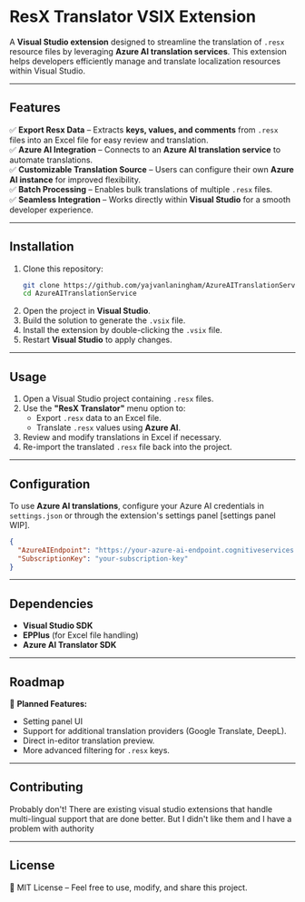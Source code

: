 # ResX Translator VSIX Extension

A **Visual Studio extension** designed to streamline the translation of `.resx` resource files by leveraging **Azure AI translation services**. This extension helps developers efficiently manage and translate localization resources within Visual Studio.

---

## Features
✅ **Export Resx Data** – Extracts **keys, values, and comments** from `.resx` files into an Excel file for easy review and translation.  
✅ **Azure AI Integration** – Connects to an **Azure AI translation service** to automate translations.  
✅ **Customizable Translation Source** – Users can configure their own **Azure AI instance** for improved flexibility.  
✅ **Batch Processing** – Enables bulk translations of multiple `.resx` files.  
✅ **Seamless Integration** – Works directly within **Visual Studio** for a smooth developer experience.  

---

## Installation
1. Clone this repository:  
   ```sh
   git clone https://github.com/yajvanlaningham/AzureAITranslationService.git
   cd AzureAITranslationService
   ```
2. Open the project in **Visual Studio**.  
3. Build the solution to generate the `.vsix` file.  
4. Install the extension by double-clicking the `.vsix` file.  
5. Restart **Visual Studio** to apply changes.  

---

## Usage
1. Open a Visual Studio project containing `.resx` files.  
2. Use the **"ResX Translator"** menu option to:  
   - Export `.resx` data to an Excel file.  
   - Translate `.resx` values using **Azure AI**.  
3. Review and modify translations in Excel if necessary.  
4. Re-import the translated `.resx` file back into the project.  

---

## Configuration
To use **Azure AI translations**, configure your Azure AI credentials in `settings.json` or through the extension's settings panel [settings panel WIP].  

```json
{
  "AzureAIEndpoint": "https://your-azure-ai-endpoint.cognitiveservices.azure.com/",
  "SubscriptionKey": "your-subscription-key"
}
```

---

## Dependencies
- **Visual Studio SDK**  
- **EPPlus** (for Excel file handling)  
- **Azure AI Translator SDK**  

---

## Roadmap
🚀 **Planned Features:**
- Setting panel UI
- Support for additional translation providers (Google Translate, DeepL).  
- Direct in-editor translation preview.  
- More advanced filtering for `.resx` keys.  

---

## Contributing
Probably don't! There are existing visual studio extensions that handle multi-lingual support that are done better. But I didn't like them and I have a problem with authority  

---

## License
📜 MIT License – Feel free to use, modify, and share this project.  
